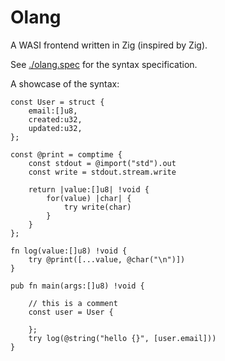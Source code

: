 # Olang

A WASI frontend written in Zig (inspired by Zig).

See [./olang.spec](./olang.spec) for the syntax specification.

A showcase of the syntax:

```zig
const User = struct {
    email:[]u8,
    created:u32,
    updated:u32,
};

const @print = comptime {
    const stdout = @import("std").out
    const write = stdout.stream.write

    return |value:[]u8| !void {
        for(value) |char| {
            try write(char)
        }
    }
};

fn log(value:[]u8) !void {
    try @print([...value, @char("\n")])
}

pub fn main(args:[]u8) !void {

    // this is a comment
    const user = User {

    };
    try log(@string("hello {}", [user.email]))
}
```
